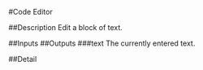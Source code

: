 #Code Editor

##Description
Edit a block of text.

##Inputs
##Outputs
###text
The currently entered text.

##Detail

